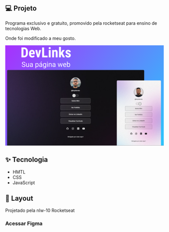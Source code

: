 

## 💻 Projeto

Programa exclusivo e gratuito, promovido pela rocketseat para ensino de tecnologias Web.

Onde foi modificado a meu gosto.


<p align="center">
<img src=".github/imgProjetoPerfil.png">
</p>

## ✨ Tecnologia

- HMTL
- CSS
- JavaScript

## 🔖 Layout

Projetado pela nlw-10 Rocketseat

<h3 src="https://www.figma.com/file/7UXtquWFbhOyG8qX2NmxCk/DevLinks-(Community)?node-id=90%3A160&t=1BFWrdiJkw6ploMB-0" target="_blank">
Acessar Figma
</h3>
